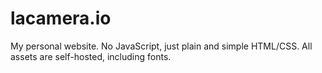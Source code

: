 # lacamera.io
My personal website. No JavaScript, just plain and simple HTML/CSS. All assets are self-hosted, including fonts.

